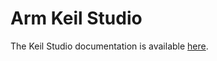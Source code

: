 <h1 id="mbed-studio">Arm Keil Studio</h1>

The Keil Studio documentation is available [here](https://developer.arm.com/documentation/102497/1-5/Arm-Keil-Studio).
